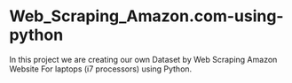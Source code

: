 # Web_Scraping_Amazon.com-using-python
In this project we are creating our own Dataset by Web Scraping Amazon Website For laptops (i7 processors) using Python.
